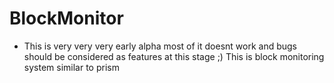 BlockMonitor
============
* This is very very very early alpha most of it doesnt work and bugs should be considered as features at this stage ;)
This is block monitoring system similar to prism
